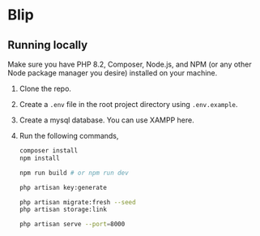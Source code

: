 # Blip

## Running locally

Make sure you have PHP 8.2, Composer, Node.js, and NPM (or any other Node package manager you desire) installed on your machine.

1. Clone the repo.
2. Create a `.env` file in the root project directory using `.env.example`.
3. Create a mysql database. You can use XAMPP here.
4. Run the following commands,

    ```bash
    composer install
    npm install
   
    npm run build # or npm run dev
   
    php artisan key:generate
   
    php artisan migrate:fresh --seed
    php artisan storage:link
   
    php artisan serve --port=8000
    ```
